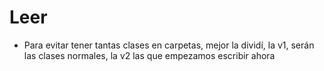 # Leer
- Para evitar tener tantas clases en carpetas, mejor la dividí, la v1, serán las clases normales, la v2 las que empezamos escribir ahora